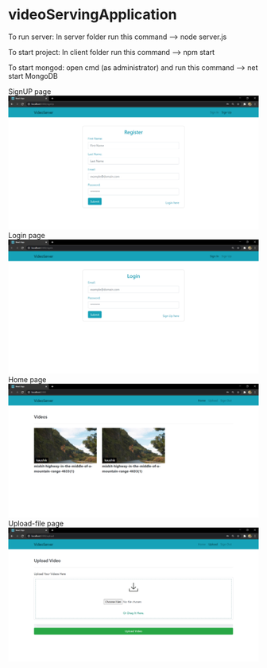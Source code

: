# videoServingApplication

To run server:
In server folder run this command --> node server.js

To start project:
In client folder run this command --> npm start

To start mongod:
open cmd (as administrator) and run this command --> net start MongoDB

<div>
  SignUP page
  <img src ="/vidserveImages/signUP.PNG" title="SignUP page"/>
</div>

<div style="align:center">
  Login page
  <img src ="/vidserveImages/vidLogin.PNG" title="Login page"/>
</div>
<div>
  Home page
  <img src ="/vidserveImages/home.PNG" title="Home page"/>
</div>
<div>
  Upload-file page
  <img src ="/vidserveImages/upload.PNG" title="Upload-file page"/>
</div>
